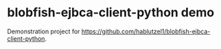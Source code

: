 # blobfish-ejbca-client-python demo

Demonstration project for https://github.com/hablutzel1/blobfish-ejbca-client-python.